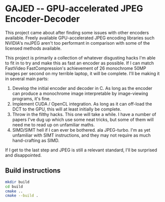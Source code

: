 # GAJED -- GPU-accelerated JPEG Encoder-Decoder

This project came about after finding some issues with other encoders
available. Freely available GPU-accelerated JPEG encoding libraries such
NVIDIA's nvJPEG aren't too performant in comparison with some of the licensed
methods available.

This project is primarily a collection of whatever disgusting hacks I'm able to
fit in to try and make this as fast an encoder as possible. If I can match
FastVideo FastCompression's achievement of 26 monochrome 50MP images per second
on my terrible laptop, it will be complete. I'll be making it in several main
parts:

1. Develop the initial encoder and decoder in C. As long as the encoder can
   produce a monochrome image interpretable by image-viewing programs, it's
fine.
2. Implement CUDA / OpenCL integration. As long as it can off-load the DCT to the GPU,
   this will at least initially be complete.
3. Throw in the filthy hacks. This one will take a while. I have a number of
   papers I've dug up which use some neat tricks, but some of them will need me
to read up on unfamiliar maths.
4. SIMD/SIMT hell if I can ever be bothered. ala JPEG-turbo. I'm as yet unfamiliar with SIMT
   instructions, and they may not require as much hand-crafting as SIMD.

If I get to the last step and JPEG is still a relevant standard, I'll be
surprised and disappointed.

## Build instructions

```bash
mkdir build
cd build
cmake ..
cmake --build .
```
